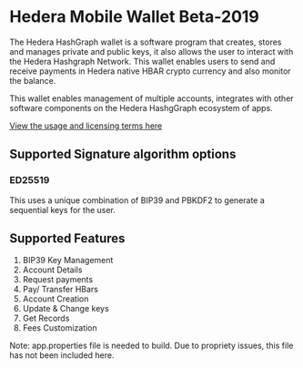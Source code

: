 # Hedera Mobile Wallet Beta-2019

The Hedera HashGraph wallet is a software program that creates, stores and manages private and public keys, it also allows the user to interact with the Hedera Hashgraph Network. This wallet enables users to send and receive payments in Hedera native HBAR crypto currency and also monitor the balance.

This wallet enables management of multiple accounts, integrates with other software components on the Hedera HashgGraph ecosystem of apps.

[View the usage and licensing terms here](license.txt)

## Supported Signature algorithm options

### ED25519

This uses a unique combination of BIP39 and PBKDF2 to generate a sequential keys for the user.

## Supported Features

1. BIP39 Key Management
2. Account Details
3. Request payments
4. Pay/ Transfer HBars
5. Account Creation
6. Update & Change keys
7. Get Records
8. Fees Customization

Note: app.properties file is needed to build. Due to propriety issues, this file has not been included here.
